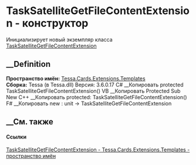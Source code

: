 # TaskSatelliteGetFileContentExtension - конструктор
Инициализирует новый экземпляр класса
[TaskSatelliteGetFileContentExtension](T_Tessa_Cards_Extensions_Templates_TaskSatelliteGetFileContentExtension.htm)
##  __Definition
 **Пространство имён:**
[Tessa.Cards.Extensions.Templates](N_Tessa_Cards_Extensions_Templates.htm)  
 **Сборка:** Tessa (в Tessa.dll) Версия: 3.6.0.17
C# __Копировать
     protected TaskSatelliteGetFileContentExtension()
VB __Копировать
     Protected Sub New
C++ __Копировать
     protected:
    TaskSatelliteGetFileContentExtension()
F# __Копировать
     new : unit -> TaskSatelliteGetFileContentExtension
##  __См. также
#### Ссылки
[TaskSatelliteGetFileContentExtension -
](T_Tessa_Cards_Extensions_Templates_TaskSatelliteGetFileContentExtension.htm)
[Tessa.Cards.Extensions.Templates - пространство
имён](N_Tessa_Cards_Extensions_Templates.htm)
